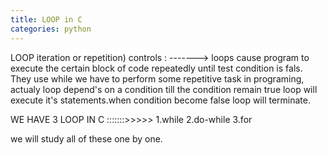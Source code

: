 ```yaml
---
title: LOOP in C
categories: python
---
```


LOOP iteration or repetition) controls : -------&gt;
loops cause program to execute the certain block of code repeatedly until
test condition is fals.
They use while we have to perform some repetitive task in programing,
actualy loop depend's on a condition till the condition remain true
loop will execute it's statements.when condition become false loop will terminate.

WE HAVE 3 LOOP IN C :::::::&gt;&gt;&gt;&gt;&gt;
1.while
2.do-while
3.for

we will study all of these one by one.
